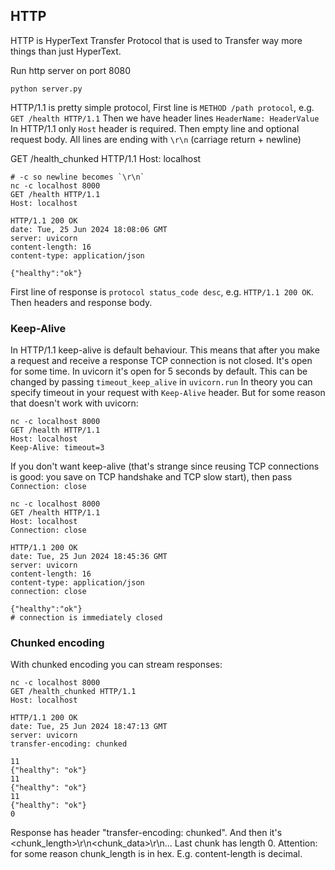 ## HTTP

HTTP is HyperText Transfer Protocol that is used to Transfer way more things than just HyperText.

Run http server on port 8080
```shell
python server.py
```

HTTP/1.1 is pretty simple protocol,
First line is `METHOD /path protocol`, e.g. `GET /health HTTP/1.1`
Then we have header lines `HeaderName: HeaderValue`
In HTTP/1.1 only `Host` header is required.
Then empty line and optional request body.
All lines are ending with `\r\n` (carriage return + newline)


GET /health_chunked HTTP/1.1
Host: localhost

```shell
# -c so newline becomes `\r\n`
nc -c localhost 8000
GET /health HTTP/1.1
Host: localhost

HTTP/1.1 200 OK
date: Tue, 25 Jun 2024 18:08:06 GMT
server: uvicorn
content-length: 16
content-type: application/json

{"healthy":"ok"}
```

First line of response is `protocol status_code desc`, e.g. `HTTP/1.1 200 OK`.
Then headers and response body.

### Keep-Alive
In HTTP/1.1 keep-alive is default behaviour. This means that after you make a request and
receive a response TCP connection is not closed. It's open for some time. In uvicorn it's open for 5 seconds by default.
This can be changed by passing `timeout_keep_alive` in `uvicorn.run`
In theory you can specify timeout in your request with `Keep-Alive` header.
But for some reason that doesn't work with uvicorn:

```shell
nc -c localhost 8000
GET /health HTTP/1.1
Host: localhost
Keep-Alive: timeout=3

```

If you don't want keep-alive (that's strange since reusing TCP connections is good:
you save on TCP handshake and TCP slow start), then pass `Connection: close`

```shell
nc -c localhost 8000
GET /health HTTP/1.1
Host: localhost
Connection: close

HTTP/1.1 200 OK
date: Tue, 25 Jun 2024 18:45:36 GMT
server: uvicorn
content-length: 16
content-type: application/json
connection: close

{"healthy":"ok"}
# connection is immediately closed
```

### Chunked encoding
With chunked encoding you can stream responses:

```shell
nc -c localhost 8000
GET /health_chunked HTTP/1.1
Host: localhost

HTTP/1.1 200 OK
date: Tue, 25 Jun 2024 18:47:13 GMT
server: uvicorn
transfer-encoding: chunked

11
{"healthy": "ok"}
11
{"healthy": "ok"}
11
{"healthy": "ok"}
0

```
Response has header "transfer-encoding: chunked".
And then it's <chunk_length>\r\n<chunk_data>\r\n...
Last chunk has length 0.
Attention: for some reason chunk_length is in hex. E.g. content-length is decimal.